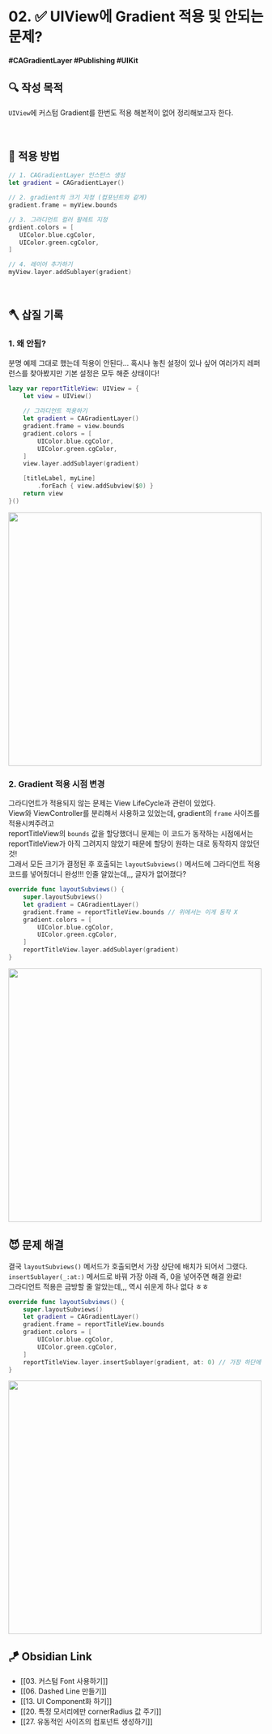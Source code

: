 # 02. ✅ UIView에 Gradient 적용 및 안되는 문제?

#### #CAGradientLayer #Publishing #UIKit 

## 🔍 작성 목적
`UIView`에 커스텀 Gradient를 한번도 적용 해본적이 없어 정리해보고자 한다.

<br/>

## 📌 적용 방법
~~~swift
// 1. CAGradientLayer 인스턴스 생성
let gradient = CAGradientLayer()

// 2. gradient의 크기 지정 (컴포넌트와 같게)
gradient.frame = myView.bounds

// 3. 그라디언트 컬러 팔레트 지정
grdient.colors = [
   UIColor.blue.cgColor,
   UIColor.green.cgColor, 
]

// 4. 레이어 추가하기
myView.layer.addSublayer(gradient)
~~~

<br/>

## 🪓 삽질 기록

### 1. 왜 안됨?
분명 예제 그대로 했는데 적용이 안된다... 혹시나 놓친 설정이 있나 싶어 여러가지 레퍼런스를 찾아봤지만 기본 설정은 모두 해준 상태이다!
~~~swift
lazy var reportTitleView: UIView = {
    let view = UIView()
    
    // 그라디언트 적용하기
    let gradient = CAGradientLayer()
    gradient.frame = view.bounds
    gradient.colors = [
        UIColor.blue.cgColor,
        UIColor.green.cgColor,
    ]
    view.layer.addSublayer(gradient)

    [titleLabel, myLine]
        .forEach { view.addSubview($0) }
    return view
}()
~~~

<img width="500" src="https://user-images.githubusercontent.com/113565086/225531158-fb95d9be-1a83-4484-aa26-72f42718a411.png">

<br/>

### 2. Gradient 적용 시점 변경
그라디언트가 적용되지 않는 문제는 View LifeCycle과 관련이 있었다.   
View와 ViewController를 분리해서 사용하고 있었는데, gradient의 `frame` 사이즈를 적용시켜주려고   
reportTitleView의 `bounds` 값을 할당했더니 문제는 이 코드가 동작하는 시점에서는   
reportTitleView가 아직 그려지지 않았기 때문에 할당이 원하는 대로 동작하지 않았던 것!   
그래서 모든 크기가 결정된 후 호출되는 `layoutSubviews()` 메서드에 그라디언트 적용 코드를 넣어줬더니 완성!!! 인줄 알았는데,,, 글자가 없어졌다?
~~~swift
override func layoutSubviews() {
    super.layoutSubviews()
    let gradient = CAGradientLayer()
    gradient.frame = reportTitleView.bounds // 위에서는 이게 동작 X
    gradient.colors = [
        UIColor.blue.cgColor,
        UIColor.green.cgColor,
    ]
    reportTitleView.layer.addSublayer(gradient)
}
~~~

<img width="500" src="https://user-images.githubusercontent.com/113565086/225533142-84391588-ee2b-441d-a5ce-b153753900f6.png">

<br/>

## 😈 문제 해결
결국 `layoutSubviews()` 메서드가 호출되면서 가장 상단에 배치가 되어서 그랬다.   
`insertSublayer(_:at:)` 메서드로 바꿔 가장 아래 즉, 0을 넣어주면 해결 완료!   
그라디언트 적용은 금방할 줄 알았는데,,, 역시 쉬운게 하나 없다 ㅎㅎ
~~~swift
override func layoutSubviews() {
    super.layoutSubviews()
    let gradient = CAGradientLayer()
    gradient.frame = reportTitleView.bounds
    gradient.colors = [
        UIColor.blue.cgColor,
        UIColor.green.cgColor,
    ]
    reportTitleView.layer.insertSublayer(gradient, at: 0) // 가장 하단에 그라디언트 그리기
}
~~~

<img width="500" src="https://user-images.githubusercontent.com/113565086/225535084-4783be4b-4cdc-4508-8d9a-f410b49993aa.png">


## 🪁 Obsidian Link
- [[03. 커스텀 Font 사용하기]]
- [[06. Dashed Line 만들기]]
- [[13. UI Component화 하기]]
- [[20. 특정 모서리에만 cornerRadius 값 주기]]
- [[27. 유동적인 사이즈의 컴포넌트 생성하기]]